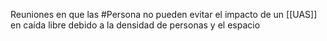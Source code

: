 Reuniones en que las #Persona  no pueden evitar el impacto de un [[UAS]] en caída libre debido a la densidad de personas y el espacio